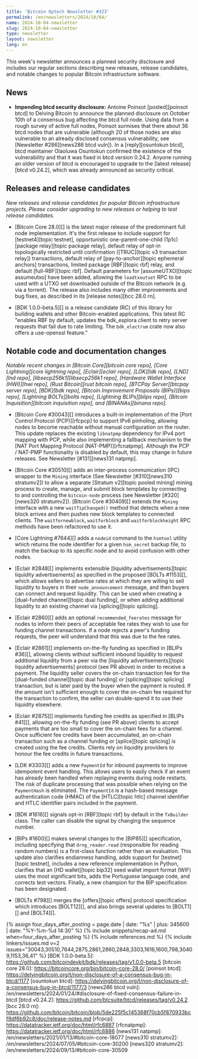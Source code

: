 ```yaml
---
title: 'Bitcoin Optech Newsletter #323'
permalink: /en/newsletters/2024/10/04/
name: 2024-10-04-newsletter
slug: 2024-10-04-newsletter
type: newsletter
layout: newsletter
lang: en
---
```

This week's newsletter announces a planned security disclosure and
includes our regular sections describing new releases, release
candidates, and notable changes to popular Bitcoin infrastructure
software.

## News

- **Impending btcd security disclosure:** Antoine Poinsot
  [posted][poinsot btcd] to Delving Bitcoin to announce the planned
  disclosure on October 10th of a consensus bug affecting the btcd full
  node.  Using data from a rough survey of active full nodes, Poinsot
  surmises that there about 36 btcd nodes that are vulnerable (although
  20 of those nodes are also vulnerable to an already disclosed
  consensus vulnerability, see [Newsletter #286][news286 btcd vuln]).
  In a [reply][osuntokun btcd], btcd maintainer Olaoluwa Osuntokun
  confirmed the existence of the vulnerability and that it was fixed in
  btcd version 0.24.2.  Anyone running an older version of btcd is
  encouraged to upgrade to the [latest release][btcd v0.24.2], which was
  already announced as security critical.

## Releases and release candidates

*New releases and release candidates for popular Bitcoin infrastructure
projects.  Please consider upgrading to new releases or helping to test
release candidates.*

- [Bitcoin Core 28.0][] is the latest major release of the predominant
  full node implementation.  It's the first release to include support
  for [testnet4][topic testnet], opportunistic one-parent-one-child
  (1p1c) [package relay][topic package relay], default relay of opt-in
  topologically restricted until confirmation ([TRUC][topic v3
  transaction relay]) transactions, default relay of
  [pay-to-anchor][topic ephemeral anchors] transactions, limited package
  [RBF][topic rbf] relay, and default [full-RBF][topic rbf].  Default
  parameters for [assumeUTXO][topic assumeutxo] have been added,
  allowing the `loadtxoutset` RPC to be used with a UTXO set downloaded
  outside of the Bitcoin network (e.g. via a torrent).  The release also
  includes many other improvements and bug fixes, as described in its
  [release notes][bcc 28.0 rn].

- [BDK 1.0.0-beta.5][] is a release candidate (RC) of this library for
  building wallets and other Bitcoin-enabled applications.  This latest
  RC "enables RBF by default, updates the bdk_esplora client to retry
  server requests that fail due to rate limiting. The `bdk_electrum`
  crate now also offers a use-openssl feature."

## Notable code and documentation changes

_Notable recent changes in [Bitcoin Core][bitcoin core repo], [Core
Lightning][core lightning repo], [Eclair][eclair repo], [LDK][ldk repo],
[LND][lnd repo], [libsecp256k1][libsecp256k1 repo], [Hardware Wallet
Interface (HWI)][hwi repo], [Rust Bitcoin][rust bitcoin repo], [BTCPay
Server][btcpay server repo], [BDK][bdk repo], [Bitcoin Improvement
Proposals (BIPs)][bips repo], [Lightning BOLTs][bolts repo],
[Lightning BLIPs][blips repo], [Bitcoin Inquisition][bitcoin inquisition
repo], and [BINANAs][binana repo]._

- [Bitcoin Core #30043][] introduces a built-in implementation of the [Port
  Control Protocol (PCP)][rfcpcp] to support IPv6 pinholing, allowing nodes to
  become reachable without manual configuration on the router. This update
  replaces the existing `libnatpmp` dependency for IPv4 port mapping with PCP,
  while also implementing a fallback mechanism to the [NAT Port Mapping Protocol
  (NAT-PMP)][rfcnatpmp]. Although the PCP / NAT-PMP functionality is disabled by
  default, this may change in future releases. See Newsletter [#131][news131
  natpmp].

- [Bitcoin Core #30510][] adds an inter-process communication (IPC) wrapper to
  the `Mining` interface (See Newsletter [#310][news310 stratumv2]) to allow a
  separate [Stratum v2][topic pooled mining] mining process to create, manage,
  and submit block templates by connecting to and controlling the `bitcoin-node`
  process (see Newsletter [#320][news320 stratumv2]). [Bitcoin Core #30409][]
  extends the `Mining` interface with a new `waitTipChanged()` method that
  detects when a new block arrives and then pushes new block templates to
  connected clients. The `waitfornewblock`, `waitforblock` and
  `waitforblockheight` RPC methods have been refactored to use it.

- [Core Lightning #7644][] adds a `nodeid` command to the `hsmtool` utility
  which returns the node identifier for a given `hsm_secret` backup file, to
  match the backup to its specific node and to avoid confusion with other nodes.

- [Eclair #2848][] implements extensible [liquidity advertisements][topic
  liquidity advertisements] as specified in the proposed [BOLTs #1153][], which
  allows sellers to advertise rates at which they are willing to sell liquidity
  to buyers in their `node_announcement` message, and then buyers can connect
  and request liquidity. This can be used when creating a [dual-funded
  channel][topic dual funding], or when adding additional liquidity to an
  existing channel via [splicing][topic splicing].

- [Eclair #2860][] adds an optional `recommended_feerates` message for nodes to
  inform their peers of acceptable fee rates they wish to use for funding
  channel transactions. If a node rejects a peer's funding requests, the peer
  will understand that this was due to the fee rates.

- [Eclair #2861][] implements on-the-fly funding as specified in [BLIPs
  #36][], allowing clients without sufficient inbound liquidity to request
  additional liquidity from a peer via the [liquidity advertisements][topic
  liquidity advertisements] protocol (see PR above) in order to receive a
  payment. The liquidity seller covers the on-chain transaction fee for the
  [dual-funded channel][topic dual funding] or [splicing][topic
  splicing] transaction, but is later paid by the buyer when the
  payment is routed. If the amount isn't sufficient enough to cover the on-chain
  fee required for the transaction to confirm, the seller can double-spend it to
  use their liquidity elsewhere.

- [Eclair #2875][] implements funding fee credits as specified in [BLIPs #41][],
  allowing on-the-fly funding (see PR above) clients to accept payments that are
  too small to cover the on-chain fees for a channel. Once sufficient fee
  credits have been accumulated, an on-chain transaction such as a channel
  funding or [splice][topic splicing] is created using the fee credits. Clients
  rely on liquidity providers to honour the fee credits in future transactions.

- [LDK #3303][] adds a new `PaymentId` for inbound payments to improve
  idempotent event handling. This allows users to easily check if an event has
  already been handled when replaying events during node restarts. The risk of
  duplicate processing that was possible when relying on the `PaymentHash` is
  eliminated. The `PaymentId` is a hash-based message authentication code (HMAC)
  of the [HTLC][topic htlc] channel identifier and HTLC identifier pairs
  included in the payment.

- [BDK #1616][] signals opt-in [RBF][topic rbf] by default in the
  `TxBuilder` class.  The caller can disable the signal by changing the
  sequence number.

- [BIPs #1600][] makes several changes to the [BIP85][] specification, including
  specifying that `drng_reader.read` (responsible for reading random numbers) is
  a first-class function rather than an evaluation. This update also clarifies
  endianness handling, adds support for [testnet][topic testnet], includes a new
  reference implementation in Python, clarifies that an [HD wallet][topic bip32]
  seed wallet import format (WIF) uses the most significant bits, adds the
  Portuguese language code, and corrects test vectors. Finally, a new champion
  for the BIP specification has been designated.

- [BOLTs #798][] merges the [offers][topic offers] protocol specification which
  introduces [BOLT12][], and also brings several updates to [BOLT1][] and
  [BOLT4][].

{% assign four_days_after_posting = page.date | date: "%s" | plus: 345600 | date: "%Y-%m-%d 14:30" %}
{% include snippets/recap-ad.md when=four_days_after_posting %}
{% include references.md %}
{% include linkers/issues.md v=2 issues="30043,30510,7644,2875,2861,2860,2848,3303,1616,1600,798,30409,1153,36,41" %}
[BDK 1.0.0-beta.5]: https://github.com/bitcoindevkit/bdk/releases/tag/v1.0.0-beta.5
[bitcoin core 28.0]: https://bitcoincore.org/bin/bitcoin-core-28.0/
[poinsot btcd]: https://delvingbitcoin.org/t/non-disclosure-of-a-consensus-bug-in-btcd/1177
[osuntokun btcd]: https://delvingbitcoin.org/t/non-disclosure-of-a-consensus-bug-in-btcd/1177/3
[news286 btcd vuln]: /en/newsletters/2024/01/24/#disclosure-of-fixed-consensus-failure-in-btcd
[btcd v0.24.2]: https://github.com/btcsuite/btcd/releases/tag/v0.24.2
[bcc 28.0 rn]: https://github.com/bitcoin/bitcoin/blob/5de225f5c145368f70cb5f870933bcf9df6b92c8/doc/release-notes.md
[rfcpcp]: https://datatracker.ietf.org/doc/html/rfc6887
[rfcnatpmp]: https://datatracker.ietf.org/doc/html/rfc6886
[news131 natpmp]: /en/newsletters/2021/01/13/#bitcoin-core-18077
[news310 stratumv2]: /en/newsletters/2024/07/05/#bitcoin-core-30200
[news320 stratumv2]: /en/newsletters/2024/09/13/#bitcoin-core-30509
